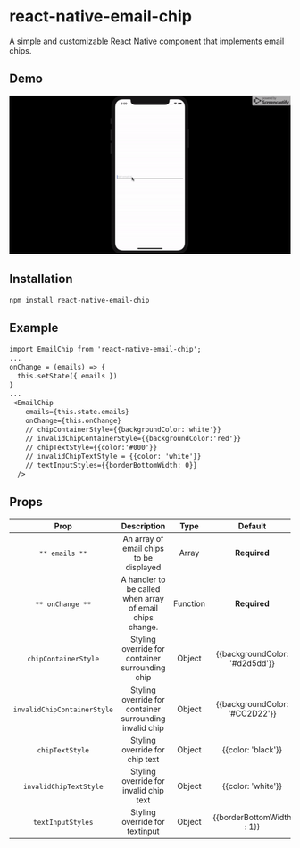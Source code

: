 # react-native-email-chip
A simple and customizable React Native component that implements email chips. 
## Demo
  ![](react-native-email-chip.gif)
## Installation
  ```
  npm install react-native-email-chip
  ```
## Example
```
import EmailChip from 'react-native-email-chip';
...
onChange = (emails) => {
  this.setState({ emails })
}
...
 <EmailChip
    emails={this.state.emails}
    onChange={this.onChange}
    // chipContainerStyle={{backgroundColor:'white'}}
    // invalidChipContainerStyle={{backgroundColor:'red'}}
    // chipTextStyle={{color:'#000'}}
    // invalidChipTextStyle = {{color: 'white'}}
    // textInputStyles={{borderBottomWidth: 0}}
  />
```
## Props
| Prop          | Description   | Type   | Default |
| :-----------: |:-------------:| :-----:| :-----: |
| `** emails **`      | An array of email chips to be displayed  | Array | **Required** |
|   `** onChange **`   | A handler to be called when array of email chips change.      |   Function | **Required** |
| `chipContainerStyle` | Styling override for container surrounding chip  |    Object | {{backgroundColor: '#d2d5dd'}} |
| `invalidChipContainerStyle` | Styling override for container surrounding invalid chip  |    Object | {{backgroundColor: '#CC2D22'}} |
| `chipTextStyle` | Styling override for chip text | Object | {{color: 'black'}} |
| `invalidChipTextStyle` | Styling override for invalid chip text | Object | {{color: 'white'}} |
| `textInputStyles` | Styling override for textinput | Object | {{borderBottomWidth : 1}}





